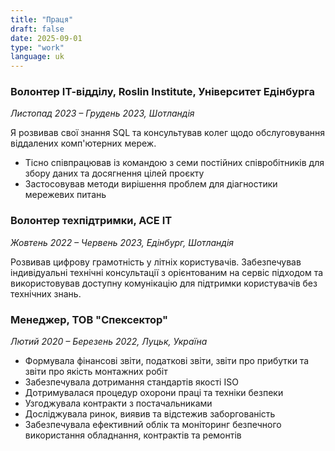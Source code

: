 ```yaml
---
title: "Праця"
draft: false
date: 2025-09-01
type: "work"
language: uk
---
```


### Волонтер ІТ-відділу, Roslin Institute, Університет Едінбурга

_Листопад 2023 – Грудень 2023, Шотландія_

Я розвивав свої знання SQL та консультував колег щодо обслуговування віддалених комп'ютерних мереж.

- Тісно співпрацював із командою з семи постійних співробітників для збору даних та досягнення цілей проєкту
- Застосовував методи вирішення проблем для діагностики мережевих питань

### Волонтер техпідтримки, ACE IT

_Жовтень 2022 – Червень 2023, Едінбург, Шотландія_

Розвивав цифрову грамотність у літніх користувачів. Забезпечував індивідуальні технічні консультації з орієнтованим на сервіс підходом та використовував доступну комунікацію для підтримки користувачів без технічних знань.

### Менеджер, ТОВ "Спексектор"

_Лютий 2020 – Березень 2022, Луцьк, Україна_

- Формувала фінансові звіти, податкові звіти, звіти про прибутки та звіти про якість монтажних робіт
- Забезпечувала дотримання стандартів якості ISO
- Дотримувалася процедур охорони праці та техніки безпеки
- Узгоджувала контракти з постачальниками
- Досліджувала ринок, виявив та відстежив заборгованість
- Забезпечувала ефективний облік та моніторинг безпечного використання обладнання, контрактів та ремонтів
